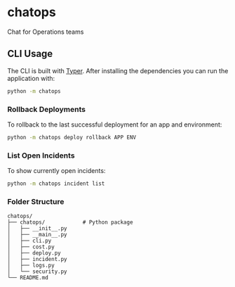 # chatops

Chat for Operations teams

## CLI Usage

The CLI is built with [Typer](https://typer.tiangolo.com/). After installing the dependencies you can run the application with:

```bash
python -m chatops
```

### Rollback Deployments

To rollback to the last successful deployment for an app and environment:

```bash
python -m chatops deploy rollback APP ENV
```

### List Open Incidents

To show currently open incidents:

```bash
python -m chatops incident list
```

### Folder Structure

```
chatops/
├── chatops/            # Python package
│   ├── __init__.py
│   ├── __main__.py
│   ├── cli.py
│   ├── cost.py
│   ├── deploy.py
│   ├── incident.py
│   ├── logs.py
│   └── security.py
└── README.md
```
